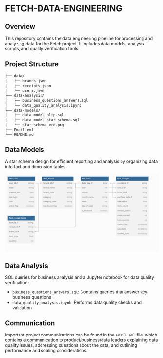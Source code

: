 # FETCH-DATA-ENGINEERING

## Overview
This repository contains the data engineering pipeline for processing and analyzing data for the Fetch project. It includes data models, analysis scripts, and quality verification tools.

## Project Structure
```
├── data/
│   ├── brands.json
│   ├── receipts.json
│   └── users.json
├── data-analysis/
│   ├── business_questions_answers.sql
│   └── data_quality_analysis.ipynb
├── data-models/
│   ├── data_model_oltp.sql
│   ├── data_model_star_schema.sql
│   └── star_schema_erd.png
├── Email.eml
└── README.md
```

## Data Models
A star schema design for efficient reporting and analysis by organizing data into fact and dimension tables.

![Star Schema ERD](./data-models/star_schema_erd.png)



## Data Analysis
SQL queries for business analysis and a Jupyter notebook for data quality verification:
- `business_questions_answers.sql`: Contains queries that answer key business questions
- `data_quality_analysis.ipynb`: Performs data quality checks and validation

## Communication
Important project communications can be found in the `Email.eml` file, which contains a communication to product/business/data leaders explaining data quality issues, addressing questions about the data, and outlining performance and scaling considerations. 